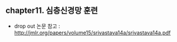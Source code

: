 ## chapter11. 심층신경망 훈련
- drop out 논문 참고 : http://jmlr.org/papers/volume15/srivastava14a/srivastava14a.pdf
